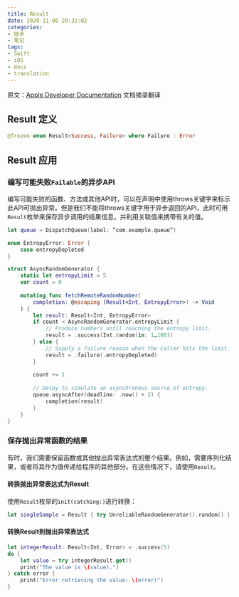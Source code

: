 ```yaml
---
title: Result
date: 2020-11-06 20:32:02
categories: 
- 技术
- 笔记
tags:
- Swift
- iOS
- docs
- translation
---
```


原文：[Apple Developer Documentation](https://developer.apple.com/documentation/swift/result)
文档摘录翻译
## Result 定义
```Swift
@frozen enum Result<Success, Failure> where Failure : Error
```

## Result 应用
### 编写可能失败`Failable`的异步API
编写可能失败的函数、方法或其他API时，可以在声明中使用throws关键字来标示此API可抛出异常。但是我们不能将throws关键字用于异步返回的API，此时可用`Result`枚举来保存异步调用的结果信息，并利用关联值来携带有关的值。
```Swift
let queue = DispatchQueue(label: “com.example.queue”)

enum EntropyError: Error {
    case entropyDepleted
}

struct AsyncRandomGenerator {
    static let entropyLimit = 5
    var count = 0
    
    mutating func fetchRemoteRandomNumber(
        completion: @escaping (Result<Int, EntropyError>) -> Void
    ) {
        let result: Result<Int, EntropyError>
        if count < AsyncRandomGenerator.entropyLimit {
            // Produce numbers until reaching the entropy limit.
            result = .success(Int.random(in: 1…100))
        } else {
            // Supply a failure reason when the caller hits the limit.
            result = .failure(.entropyDepleted)
        }
        
        count += 1
        
        // Delay to simulate an asynchronous source of entropy.
        queue.asyncAfter(deadline: .now() + 2) {
            completion(result)
        }
    }
}
```
### 保存抛出异常函数的结果
有时，我们需要保留函数或其他抛出异常表达式的整个结果。例如，需要序列化结果，或者将其作为值传递给程序的其他部分。在这些情况下，请使用`Result`。
#### 转换抛出异常表达式为Result
使用`Result`枚举的`init(catching:)`进行转换：
```Swift
let singleSample = Result { try UnreliableRandomGenerator().random() }
```

#### 转换Result到抛出异常表达式
```Swift
let integerResult: Result<Int, Error> = .success(5)
do {
    let value = try integerResult.get()
    print("The value is \(value).")
} catch error {
    print("Error retrieving the value: \(error)")
}

```